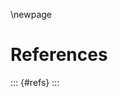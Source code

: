 \newpage
<!-- see https://allefeld.github.io/nerd-notes/Markdown/A%20writer's%20guide%20to%20Pandoc's%20Markdown.html#citations-and-references
    and https://pandoc.org/MANUAL.html#placement-of-the-bibliography -->

# References

::: {#refs}
:::
